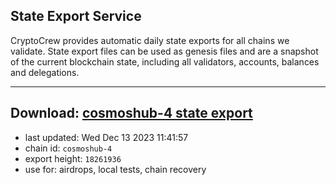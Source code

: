 ## State Export Service
CryptoCrew provides automatic daily state exports for all chains we validate. State export files can be used as genesis files and are a snapshot of the current blockchain state, including all validators, accounts, balances and delegations.

---
**Download: [cosmoshub-4 state export](https://dl.ccvalidators.com/SERVICE/cosmoshub/cosmoshub-4_export_18261936.json)**
---

- last updated: Wed Dec 13 2023 11:41:57
- chain id: `cosmoshub-4`
- export height: `18261936`
- use for: airdrops, local tests, chain recovery
